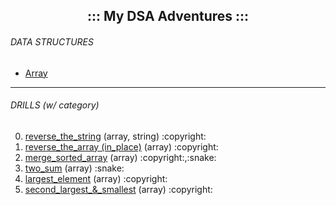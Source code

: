 <h2 align="center">::: My DSA Adventures :::</h2>


<h6>DATA STRUCTURES</h6>
<ul>
  <li><a href="https://github.com/theparotta/dsa/blob/trunk/datastructures/myarray.py">Array</a></li>
</ul>

---

<h6>DRILLS (w/ category)</h6>
<ol start="0">
  <li><a href="https://github.com/theparotta/dsa/tree/trunk/drills/0_reverse_the_string">reverse_the_string</a> (array, string) :copyright: </li>
  <li><a href="https://github.com/theparotta/dsa/tree/trunk/drills/1_reverse_the_array">reverse_the_array (in_place)</a> (array) :copyright: </li>
  <li><a href="https://github.com/theparotta/dsa/tree/trunk/drills/2_merge_sorted_array">merge_sorted_array</a> (array) :copyright:,:snake: </li>
  <li><a href="https://github.com/theparotta/dsa/tree/trunk/drills/3_two_sum">two_sum</a> (array) :snake: </li>
  <li><a href="https://github.com/theparotta/dsa/tree/trunk/drills/4_largest_element_in_array">largest_element</a> (array) :copyright: </li>
  <li><a href="https://github.com/theparotta/dsa/tree/trunk/drills/5_second_largest_smallest">second_largest_&_smallest</a> (array) :copyright: </li>
</ol>


